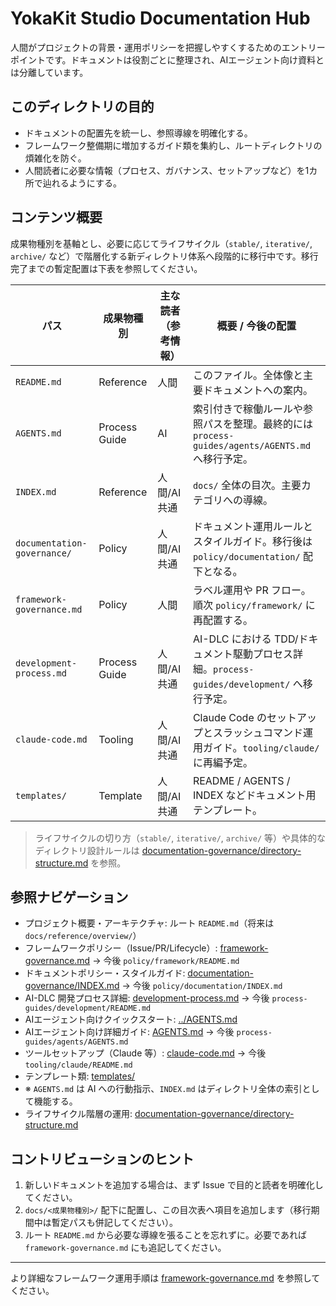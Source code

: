 # YokaKit Studio Documentation Hub

人間がプロジェクトの背景・運用ポリシーを把握しやすくするためのエントリーポイントです。ドキュメントは役割ごとに整理され、AIエージェント向け資料とは分離しています。

## このディレクトリの目的
- ドキュメントの配置先を統一し、参照導線を明確化する。
- フレームワーク整備期に増加するガイド類を集約し、ルートディレクトリの煩雑化を防ぐ。
- 人間読者に必要な情報（プロセス、ガバナンス、セットアップなど）を1カ所で辿れるようにする。

## コンテンツ概要
成果物種別を基軸とし、必要に応じてライフサイクル（`stable/`, `iterative/`, `archive/` など）で階層化する新ディレクトリ体系へ段階的に移行中です。移行完了までの暫定配置は下表を参照してください。

| パス | 成果物種別 | 主な読者（参考情報） | 概要 / 今後の配置 |
|------|------------|----------------------|-------------------|
| `README.md` | Reference | 人間 | このファイル。全体像と主要ドキュメントへの案内。 |
| `AGENTS.md` | Process Guide | AI | 索引付きで稼働ルールや参照パスを整理。最終的には `process-guides/agents/AGENTS.md` へ移行予定。 |
| `INDEX.md` | Reference | 人間/AI 共通 | `docs/` 全体の目次。主要カテゴリへの導線。 |
| `documentation-governance/` | Policy | 人間/AI 共通 | ドキュメント運用ルールとスタイルガイド。移行後は `policy/documentation/` 配下となる。 |
| `framework-governance.md` | Policy | 人間 | ラベル運用や PR フロー。順次 `policy/framework/` に再配置する。 |
| `development-process.md` | Process Guide | 人間/AI 共通 | AI-DLC における TDD/ドキュメント駆動プロセス詳細。`process-guides/development/` へ移行予定。 |
| `claude-code.md` | Tooling | 人間/AI 共通 | Claude Code のセットアップとスラッシュコマンド運用ガイド。`tooling/claude/` に再編予定。 |
| `templates/` | Template | 人間/AI 共通 | README / AGENTS / INDEX などドキュメント用テンプレート。 |

> ライフサイクルの切り方（`stable/`, `iterative/`, `archive/` 等）や具体的なディレクトリ設計ルールは [documentation-governance/directory-structure.md](documentation-governance/directory-structure.md#ライフサイクルレイヤ運用例) を参照。

## 参照ナビゲーション
- プロジェクト概要・アーキテクチャ: ルート `README.md`（将来は `docs/reference/overview/`）
- フレームワークポリシー（Issue/PR/Lifecycle）: [framework-governance.md](framework-governance.md) → 今後 `policy/framework/README.md`
- ドキュメントポリシー・スタイルガイド: [documentation-governance/INDEX.md](documentation-governance/INDEX.md) → 今後 `policy/documentation/INDEX.md`
- AI-DLC 開発プロセス詳細: [development-process.md](development-process.md) → 今後 `process-guides/development/README.md`
- AIエージェント向けクイックスタート: [../AGENTS.md](../AGENTS.md)
- AIエージェント向け詳細ガイド: [AGENTS.md](AGENTS.md) → 今後 `process-guides/agents/AGENTS.md`
- ツールセットアップ（Claude 等）: [claude-code.md](claude-code.md) → 今後 `tooling/claude/README.md`
- テンプレート類: [templates/](templates/)
- ※ `AGENTS.md` は AI への行動指示、`INDEX.md` はディレクトリ全体の索引として機能する。
- ライフサイクル階層の運用: [documentation-governance/directory-structure.md](documentation-governance/directory-structure.md#ライフサイクルレイヤ運用例)

## コントリビューションのヒント
1. 新しいドキュメントを追加する場合は、まず Issue で目的と読者を明確化してください。
2. `docs/<成果物種別>/` 配下に配置し、この目次表へ項目を追加します（移行期間中は暫定パスも併記してください）。
3. ルート `README.md` から必要な導線を張ることを忘れずに。必要であれば `framework-governance.md` にも追記してください。

---

より詳細なフレームワーク運用手順は [framework-governance.md](framework-governance.md) を参照してください。
